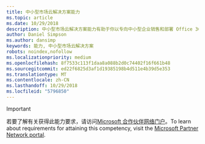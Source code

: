 ```yaml
---
title: 中小型市场云解决方案能力
ms.topic: article
ms.date: 10/29/2018
description: 中小型市场云解决方案能力有助于你以专向中小型企业销售和部署 Office 365 解决方案的合作伙伴身份建立自己的品牌。
author: Daniel Simpson
ms.author: dansimp
keywords: 能力, 中小型市场云解决方案
robots: noindex,nofollow
ms.localizationpriority: medium
ms.openlocfilehash: 8f7533c113f1daa8a088b2d0c74402f16f661b48
ms.sourcegitcommit: ed22f6825d3af1d19385198b4d511e4b39d5e353
ms.translationtype: MT
ms.contentlocale: zh-CN
ms.lasthandoff: 10/29/2018
ms.locfileid: "5796850"
---
```

>[!IMPORTANT]
><span data-ttu-id="31dd2-104">若要了解有关获得此能力要求，请访问[Microsoft 合作伙伴网络门户](https://partner.microsoft.com/membership/competencies)。</span><span class="sxs-lookup"><span data-stu-id="31dd2-104">To learn about requirements for attaining this competency, visit the [Microsoft Partner Network portal](https://partner.microsoft.com/membership/competencies).</span></span>

<!--
# Small and Midmarket Cloud Solutions 
The Small and Midmarket Cloud Solutions competency helps you to create your brand as a partner specialized in selling and deploying Office 365 solutions to small and midsized businesses.

## O365 Services option
The Office 365 Services option is ideal for partners that sell and provide Office 365 services for their customers. Complete all the steps within the option to attain the Small and Midmarket Cloud Solutions competency.

### Silver
1. Your organization must meet the performance thresholds.
    
    - You must increase your customer base by 4 new Office 365 customers within the previous 12 months.
    - For these customers, you have to be associated as Office 365 Delegated Administrator or Transacting Partner or Digital Partner of Record.
    - [Learn more](https://partner.microsoft.com/en-us/membership/digital-partner-of-record) about these associations.

### Gold
1. Your organization must meet the performance thresholds.

    - You must increase your customer base by 25 new Office 365 customers within the previous 12 months.
    - For these customers, you have to be associated as Office 365 Delegated Administrator or Transacting Partner or Digital Partner of Record.
    - [Learn more](https://partner.microsoft.com/en-us/membership/digital-partner-of-record) about these associations.  
  
2. Your organization must have **2** individuals pass the exam requirements.

    - **2** individuals must each pass the following exam:
        - [Exam 70-347](https://www.microsoft.com/en-us/learning/exam-70-347.aspx): Enabling Office 365 Services
-->